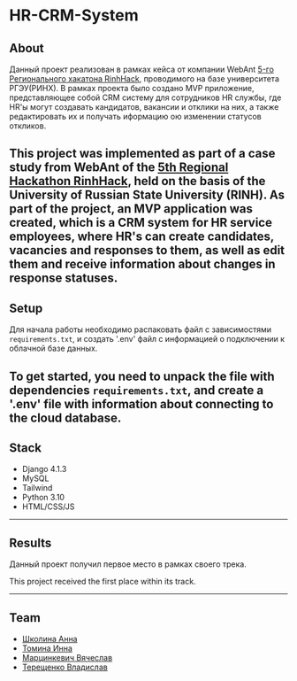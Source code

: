 # HR-CRM-System
## About
Данный проект реализован в рамках кейса от компании WebAnt [5-го Регионального хакатона RinhHack][1], проводимого на 
базе университета РГЭУ(РИНХ). В рамках проекта было создано MVP приложение, представляющее собой CRM систему для 
сотрудников HR службы, где HR'ы могут создавать кандидатов, вакансии и отклики на них, а также редактировать их и 
получать иформацию ою изменении статусов откликов.

[1]: https://hackathon.rsue.ru "Title"

This project was implemented as part of a case study from WebAnt of the [5th Regional Hackathon RinhHack][1], held on
the basis of the University of Russian State University (RINH). As part of the project, an MVP application was created, 
which is a CRM system for HR service employees, where HR's can create candidates, vacancies and responses to them, as 
well as edit them and receive information about changes in response statuses.
---
## Setup
Для начала работы необходимо распаковать файл с зависимостями `requirements.txt`, и создать '.env' файл с информацией о 
подключении к облачной базе данных.

To get started, you need to unpack the file with dependencies `requirements.txt`, and create a '.env' file with 
information about connecting to the cloud database.
---
## Stack
* Django 4.1.3
* MySQL
* Tailwind
* Python 3.10
* HTML/CSS/JS
---
## Results
Данный проект получил первое место в рамках своего трека.

This project received the first place within its track.

---
## Team
* [Школина Анна][2]
* [Томина Инна][3]
* [Марцинкевич Вячеслав][4]
* [Терещенко Владислав][5]

[2]: https://github.com/Annawhq
[3]: https://github.com/Innula2
[4]: https://github.com/slavamarcin
[5]: https://github.com/Vl-Tershch